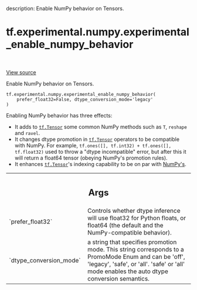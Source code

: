 description: Enable NumPy behavior on Tensors.

<div itemscope itemtype="http://developers.google.com/ReferenceObject">
<meta itemprop="name" content="tf.experimental.numpy.experimental_enable_numpy_behavior" />
<meta itemprop="path" content="Stable" />
</div>

# tf.experimental.numpy.experimental_enable_numpy_behavior

<!-- Insert buttons and diff -->

<table class="tfo-notebook-buttons tfo-api nocontent" align="left">

</table>

<a target="_blank" class="external" href="/code/stable/tensorflow/python/ops/numpy_ops/np_config.py">View source</a>



Enable NumPy behavior on Tensors.


<pre class="devsite-click-to-copy prettyprint lang-py tfo-signature-link">
<code>tf.experimental.numpy.experimental_enable_numpy_behavior(
    prefer_float32=False, dtype_conversion_mode=&#x27;legacy&#x27;
)
</code></pre>



<!-- Placeholder for "Used in" -->

Enabling NumPy behavior has three effects:
* It adds to <a href="../../../tf/Tensor.md"><code>tf.Tensor</code></a> some common NumPy methods such as `T`,
  `reshape` and `ravel`.
* It changes dtype promotion in <a href="../../../tf/Tensor.md"><code>tf.Tensor</code></a> operators to be
  compatible with NumPy. For example,
  `tf.ones([], tf.int32) + tf.ones([], tf.float32)` used to throw a
  "dtype incompatible" error, but after this it will return a
  float64 tensor (obeying NumPy's promotion rules).
* It enhances <a href="../../../tf/Tensor.md"><code>tf.Tensor</code></a>'s indexing capability to be on par with
  [NumPy's](https://numpy.org/doc/stable/reference/arrays.indexing.html).

<!-- Tabular view -->
 <table class="responsive fixed orange">
<colgroup><col width="214px"><col></colgroup>
<tr><th colspan="2"><h2 class="add-link">Args</h2></th></tr>

<tr>
<td>
`prefer_float32`<a id="prefer_float32"></a>
</td>
<td>
Controls whether dtype inference will use float32 for Python
floats, or float64 (the default and the NumPy-compatible behavior).
</td>
</tr><tr>
<td>
`dtype_conversion_mode`<a id="dtype_conversion_mode"></a>
</td>
<td>
a string that specifies promotion mode. This string
corresponds to a PromoMode Enum and can be 'off', 'legacy', 'safe', or
'all'. 'safe' or 'all' mode enables the auto dtype conversion semantics.
</td>
</tr>
</table>

